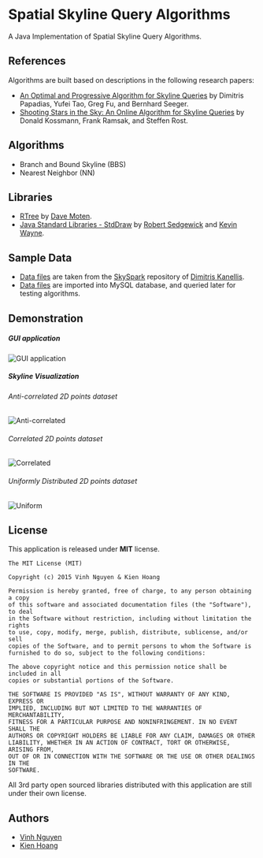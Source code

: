 # Spatial Skyline Query Algorithms

A Java Implementation of Spatial Skyline Query Algorithms.

## References
Algorithms are built based on descriptions in the following research papers:
* [An Optimal and Progressive Algorithm for Skyline Queries](http://www.cs.ust.hk/~dimitris/publications.html) by Dimitris Papadias, Yufei Tao, Greg Fu, and Bernhard Seeger.
* [Shooting Stars in the Sky: An Online Algorithm for Skyline Queries](http://www.informatik.uni-trier.de/~ley/pers/hd/k/Kossmann:Donald) by Donald Kossmann, Frank Ramsak, and Steffen Rost.

## Algorithms
* Branch and Bound Skyline (BBS) 
* Nearest Neighbor (NN)

## Libraries
* [RTree](https://github.com/davidmoten/rtree) by [Dave Moten](https://github.com/davidmoten).
* [Java Standard Libraries - StdDraw](http://introcs.cs.princeton.edu/java/stdlib/StdDraw.java.html) by [Robert Sedgewick](http://www.cs.princeton.edu/~rs/) and [Kevin Wayne](http://www.cs.princeton.edu/~wayne/contact/).

## Sample Data
* [Data files](https://github.com/dkanellis/SkySpark/tree/master/data/datasets) are taken from the [SkySpark](https://github.com/dkanellis/SkySpark) repository of [Dimitris Kanellis](https://github.com/dkanellis).
* [Data files](https://github.com/dkanellis/SkySpark/tree/master/data/datasets) are imported into MySQL database, and queried later for testing algorithms.

## Demonstration
##### GUI application
![GUI application](http://i1368.photobucket.com/albums/ag182/vinhnguyenict/2015-09-01_1424_zpskdzddbbu.png)

##### Skyline Visualization
###### Anti-correlated 2D points dataset
![Anti-correlated](http://i1368.photobucket.com/albums/ag182/vinhnguyenict/2015-09-13_1730_zpspo9lk2wn.png)

###### Correlated 2D points dataset
![Correlated](http://i1368.photobucket.com/albums/ag182/vinhnguyenict/2015-09-13_1733_zpsavcc0d2v.png)

###### Uniformly Distributed 2D points dataset
![Uniform](http://i1368.photobucket.com/albums/ag182/vinhnguyenict/2015-09-13_1734_zpsbpdfkaep.png)

## License
This application is released under **MIT** license.
```
The MIT License (MIT)

Copyright (c) 2015 Vinh Nguyen & Kien Hoang

Permission is hereby granted, free of charge, to any person obtaining a copy
of this software and associated documentation files (the "Software"), to deal
in the Software without restriction, including without limitation the rights
to use, copy, modify, merge, publish, distribute, sublicense, and/or sell
copies of the Software, and to permit persons to whom the Software is
furnished to do so, subject to the following conditions:

The above copyright notice and this permission notice shall be included in all
copies or substantial portions of the Software.

THE SOFTWARE IS PROVIDED "AS IS", WITHOUT WARRANTY OF ANY KIND, EXPRESS OR
IMPLIED, INCLUDING BUT NOT LIMITED TO THE WARRANTIES OF MERCHANTABILITY,
FITNESS FOR A PARTICULAR PURPOSE AND NONINFRINGEMENT. IN NO EVENT SHALL THE
AUTHORS OR COPYRIGHT HOLDERS BE LIABLE FOR ANY CLAIM, DAMAGES OR OTHER
LIABILITY, WHETHER IN AN ACTION OF CONTRACT, TORT OR OTHERWISE, ARISING FROM,
OUT OF OR IN CONNECTION WITH THE SOFTWARE OR THE USE OR OTHER DEALINGS IN THE
SOFTWARE.
```

All 3rd party open sourced libraries distributed with this application are still under their own license.


## Authors
* [Vinh Nguyen](https://github.com/vinhnguyen-fly)
* [Kien Hoang](https://github.com/goddesss)
